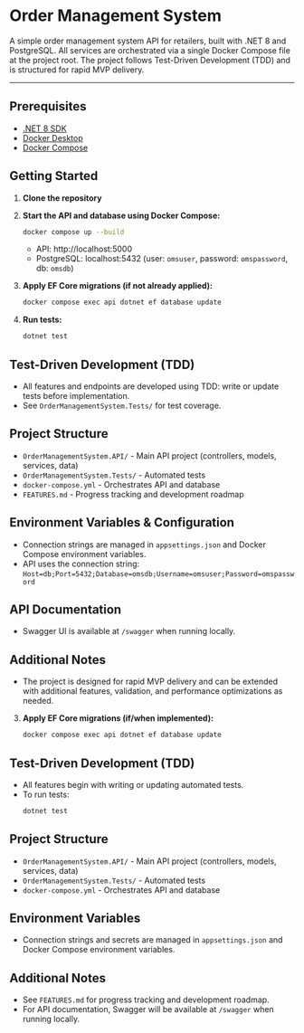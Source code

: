 # Order Management System

A simple order management system API for retailers, built with .NET 8 and PostgreSQL. All services are orchestrated via a single Docker Compose file at the project root. The project follows Test-Driven Development (TDD) and is structured for rapid MVP delivery.

---

## Prerequisites
- [.NET 8 SDK](https://dotnet.microsoft.com/download)
- [Docker Desktop](https://www.docker.com/products/docker-desktop)
- [Docker Compose](https://docs.docker.com/compose/)

## Getting Started

1. **Clone the repository**
2. **Start the API and database using Docker Compose:**
   ```sh
   docker compose up --build
   ```
   - API: http://localhost:5000
   - PostgreSQL: localhost:5432 (user: `omsuser`, password: `omspassword`, db: `omsdb`)

3. **Apply EF Core migrations (if not already applied):**
   ```sh
   docker compose exec api dotnet ef database update
   ```

4. **Run tests:**
   ```sh
   dotnet test
   ```

## Test-Driven Development (TDD)
- All features and endpoints are developed using TDD: write or update tests before implementation.
- See `OrderManagementSystem.Tests/` for test coverage.

## Project Structure
- `OrderManagementSystem.API/` - Main API project (controllers, models, services, data)
- `OrderManagementSystem.Tests/` - Automated tests
- `docker-compose.yml` - Orchestrates API and database
- `FEATURES.md` - Progress tracking and development roadmap

## Environment Variables & Configuration
- Connection strings are managed in `appsettings.json` and Docker Compose environment variables.
- API uses the connection string: `Host=db;Port=5432;Database=omsdb;Username=omsuser;Password=omspassword`

## API Documentation
- Swagger UI is available at `/swagger` when running locally.

## Additional Notes
- The project is designed for rapid MVP delivery and can be extended with additional features, validation, and performance optimizations as needed.

3. **Apply EF Core migrations (if/when implemented):**
   ```sh
   docker compose exec api dotnet ef database update
   ```

## Test-Driven Development (TDD)
- All features begin with writing or updating automated tests.
- To run tests:
  ```sh
  dotnet test
  ```

## Project Structure
- `OrderManagementSystem.API/` - Main API project (controllers, models, services, data)
- `OrderManagementSystem.Tests/` - Automated tests
- `docker-compose.yml` - Orchestrates API and database

## Environment Variables
- Connection strings and secrets are managed in `appsettings.json` and Docker Compose environment variables.

## Additional Notes
- See `FEATURES.md` for progress tracking and development roadmap.
- For API documentation, Swagger will be available at `/swagger` when running locally.